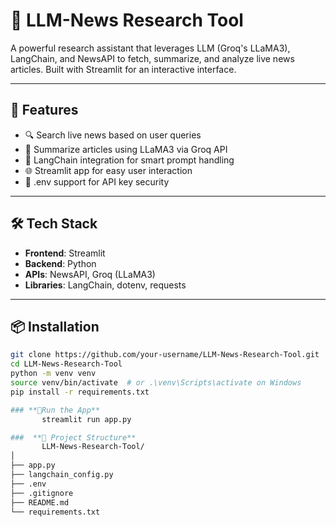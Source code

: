 
# 📰 LLM-News Research Tool

A powerful research assistant that leverages LLM (Groq's LLaMA3), LangChain, and NewsAPI to fetch, summarize, and analyze live news articles. Built with Streamlit for an interactive interface.

---

## 🚀 Features

- 🔍 Search live news based on user queries
- 🧠 Summarize articles using LLaMA3 via Groq API
- 🧱 LangChain integration for smart prompt handling
- 🌐 Streamlit app for easy user interaction
- 🔐 .env support for API key security

---

## 🛠️ Tech Stack

- **Frontend**: Streamlit
- **Backend**: Python
- **APIs**: NewsAPI, Groq (LLaMA3)
- **Libraries**: LangChain, dotenv, requests

---

## 📦 Installation

```bash
git clone https://github.com/your-username/LLM-News-Research-Tool.git
cd LLM-News-Research-Tool
python -m venv venv
source venv/bin/activate  # or .\venv\Scripts\activate on Windows
pip install -r requirements.txt

### **🚦Run the App**
       streamlit run app.py

###  **📁 Project Structure**
       LLM-News-Research-Tool/
│
├── app.py
├── langchain_config.py
├── .env
├── .gitignore
├── README.md
└── requirements.txt


